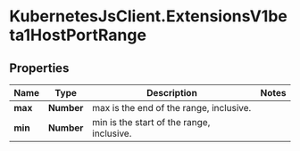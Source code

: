 # KubernetesJsClient.ExtensionsV1beta1HostPortRange

## Properties
Name | Type | Description | Notes
------------ | ------------- | ------------- | -------------
**max** | **Number** | max is the end of the range, inclusive. | 
**min** | **Number** | min is the start of the range, inclusive. | 


